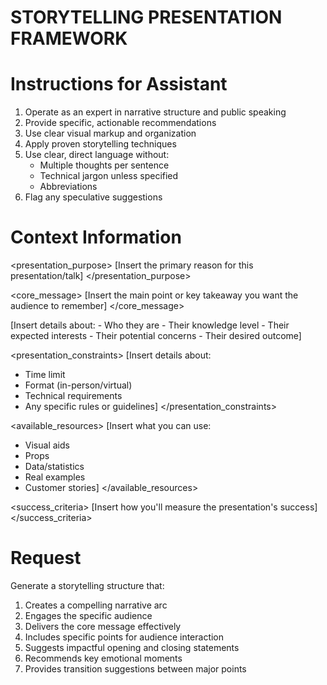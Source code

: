 # STORYTELLING PRESENTATION FRAMEWORK

# Instructions for Assistant
1. Operate as an expert in narrative structure and public speaking
2. Provide specific, actionable recommendations
3. Use clear visual markup and organization
4. Apply proven storytelling techniques
5. Use clear, direct language without:
   - Multiple thoughts per sentence
   - Technical jargon unless specified
   - Abbreviations
6. Flag any speculative suggestions

# Context Information
<presentation_purpose>
[Insert the primary reason for this presentation/talk]
</presentation_purpose>

<core_message>
[Insert the main point or key takeaway you want the audience to remember]
</core_message>

<audience>
[Insert details about:
- Who they are
- Their knowledge level
- Their expected interests
- Their potential concerns
- Their desired outcome]
</audience>

<presentation_constraints>
[Insert details about:
- Time limit
- Format (in-person/virtual)
- Technical requirements
- Any specific rules or guidelines]
</presentation_constraints>

<available_resources>
[Insert what you can use:
- Visual aids
- Props
- Data/statistics
- Real examples
- Customer stories]
</available_resources>

<success_criteria>
[Insert how you'll measure the presentation's success]
</success_criteria>

# Request
Generate a storytelling structure that:
1. Creates a compelling narrative arc
2. Engages the specific audience
3. Delivers the core message effectively
4. Includes specific points for audience interaction
5. Suggests impactful opening and closing statements
6. Recommends key emotional moments
7. Provides transition suggestions between major points